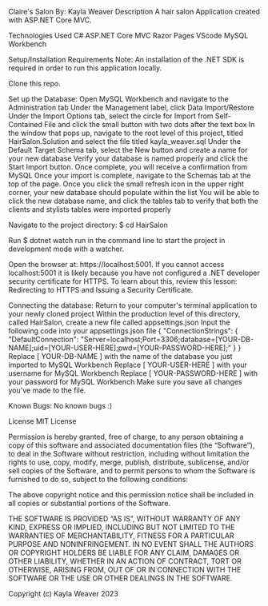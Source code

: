 Claire's Salon
By: Kayla Weaver
Description
A hair salon Application created with ASP.NET Core MVC.

Technologies Used
C#
ASP.NET Core MVC
Razor Pages
VScode 
MySQL Workbench


Setup/Installation Requirements
Note: An installation of the .NET SDK is required in order to run this application locally. 

Clone this repo.



Set up the Database: 
Open MySQL Workbench and navigate to the Administration tab
Under the Management label, click Data Import/Restore
Under the Import Options tab, select the circle for Import from Self-Contained File and click the small button with two dots after the text box
In the window that pops up, navigate to the root level of this project, titled HairSalon.Solution and select the file titled kayla_weaver.sql
Under the Default Target Schema tab, select the New button and create a name for your new database
Verify your database is named properly and click the Start Import button. Once complete, you will receive a confirmation from MySQL
Once your import is complete, navigate to the Schemas tab at the top of the page. Once you click the small refresh icon in the upper right corner, your new database should populate within the list
You will be able to click the new database name, and click the tables tab to verify that both the clients and stylists tables were imported properly

Navigate to the project directory: $ cd HairSalon

Run $ dotnet watch run in the command line to start the project in development mode with a watcher.

Open the browser at: https://localhost:5001. If you cannot access localhost:5001 it is likely because you have not configured a .NET developer security certificate for HTTPS. To learn about this, review this lesson: Redirecting to HTTPS and Issuing a Security Certificate.


Connecting the database:
Return to your computer's terminal application to your newly cloned project
Within the production level of this directory, called HairSalon, create a new file called appsettings.json
Input the following code into your appsettings.json file { "ConnectionStrings": { "DefaultConnection": "Server=localhost;Port=3306;database=[YOUR-DB-NAME];uid=[YOUR-USER-HERE];pwd=[YOUR-PASSWORD-HERE];" } }
Replace [ YOUR-DB-NAME ] with the name of the database you just imported to MySQL Workbench
Replace [ YOUR-USER-HERE ] with your username for MySQL Workbench
Replace [ YOUR-PASSWORD-HERE ] with your password for MySQL Workbench
Make sure you save all changes you've made to the file.

Known Bugs:
No known bugs :)

License
MIT License

Permission is hereby granted, free of charge, to any person obtaining a copy of this software and associated documentation files (the “Software”), to deal in the Software without restriction, including without limitation the rights to use, copy, modify, merge, publish, distribute, sublicense, and/or sell copies of the Software, and to permit persons to whom the Software is furnished to do so, subject to the following conditions:

The above copyright notice and this permission notice shall be included in all copies or substantial portions of the Software.

THE SOFTWARE IS PROVIDED “AS IS”, WITHOUT WARRANTY OF ANY KIND, EXPRESS OR IMPLIED, INCLUDING BUT NOT LIMITED TO THE WARRANTIES OF MERCHANTABILITY, FITNESS FOR A PARTICULAR PURPOSE AND NONINFRINGEMENT. IN NO EVENT SHALL THE AUTHORS OR COPYRIGHT HOLDERS BE LIABLE FOR ANY CLAIM, DAMAGES OR OTHER LIABILITY, WHETHER IN AN ACTION OF CONTRACT, TORT OR OTHERWISE, ARISING FROM, OUT OF OR IN CONNECTION WITH THE SOFTWARE OR THE USE OR OTHER DEALINGS IN THE SOFTWARE.

Copyright (c) Kayla Weaver 2023